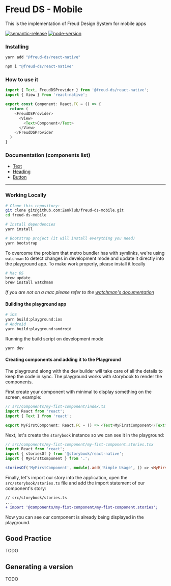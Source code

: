 # Freud DS - Mobile

This is the implementation of Freud Design System for mobile apps

[![semantic-release](https://img.shields.io/badge/%20%20%F0%9F%93%A6%F0%9F%9A%80-semantic--release-e10079.svg)](https://github.com/semantic-release/semantic-release) [![node-version](https://img.shields.io/badge/node-18-brightgreen.svg)](https://nodejs.org/en/blog/release/v18.16.0/)


### Installing

```bash
yarn add "@freud-ds/react-native"
```

```bash
npm i "@freud-ds/react-native"
```



### How to use it

```typescript
import { Text, FreudDSProvider } from '@freud-ds/react-native';
import { View } from 'react-native';

export const Component: React.FC = () => {
  return (
    <FreudDSProvider>
      <View>
        <Text>Component</Text>
      </View>
    </FreudDSProvider
  )
}
```



### Documentation (components list)

- [Text](docs/components/text.md)
- [Heading](docs/components/heading.md)
- [Button](docs/components/button.md)

<hr />

### Working Locally

```bash
# Clone this repository:
git clone git@github.com:Zenklub/freud-ds-mobile.git
cd freud-ds-mobile

# Install dependencies
yarn install

# Bootstrap project (it will install everything you need)
yarn bootstrap
```

To overcome the problem that metro bundler has with symlinks, we're using `watchman` to detect changes in development mode and update it directly into the playground app. To make work properly, please install it locally

```bash
# Mac OS
brew update
brew install watchman
```

*If you are not on a mac please refer to the [watchman's documentation](https://facebook.github.io/watchman/docs/install.html)*

#### Building the playground app 

```bash
# iOS
yarn build:playground:ios
# Android
yarn build:playground:android
```

Running the build script on development mode

```bash
yarn dev
```



#### Creating components and adding it to the Playground

The playground along with the dev builder will take care of all the details to keep the code in sync. The playground works with storybook to render the components.

First create your component with minimal to display something on the screen, example:

```typescript
// src/components/my-fist-component/index.ts
import React from 'react';
import { Text } from 'react';

export MyFirstComponent: React.FC = () => <Text>MyFirstComponent</Text>
```

Next, let's create the `storybook` instance so we can see it in the playground:

```typescript
// src/components/my-fist-component/my-fist-component.stories.tsx
import React from 'react';
import { storiesOf } from '@storybook/react-native';
import { MyFirstComponent } from '.';

storiesOf('MyFirstComponent', module).add('Simple Usage', () => <MyFirstComponent />);
```

Finally, let's import our story into the application, open the `src/storybook/stories.ts` file and add the import statement of our component's story:

``` diff
// src/storybook/stories.ts
...
+ import '@components/my-fist-component/my-fist-component.stories';

```

Now you can see our component is already being displayed in the playground.



## Good Practice

TODO



## Generating a version

TODO
